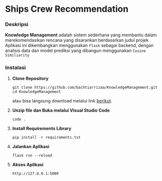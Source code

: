 # Ships Crew Recommendation

### Deskripsi

**Knowledge Management** adalah sistem sederhana yang membantu dalam merekomendasikan rencana yang disarankan berdasarkan judul projek . Aplikasi ini dikembangkan menggunakan `Flask` sebagai backend, dengan analisis data dan model prediksi yang dibangun menggunakan `Cosine Similiarity`

### Instalasi

1. **Clone Repository**

   ```
   git clone https://github.com/bachtiarrizaa/KnowledgeManagement.git
   cd KnowledgeManagement
   ```

   atau bisa langsung download melalui link [berikut](https://github.com/bachtiarrizaa/KnowledgeManagement/archive/refs/heads/main.zip).

2. **Unzip file dan Buka melalui Visual Studio Code**
   ```
   code .
   ```
3. **Install Requirements Library**

   ```
   pip install -r requirements.txt
   ```

4. **Jalankan Aplikasi**

   ```
   flask run --reload
   ```

5. **Akses Aplikasi**
   ```
   http://127.0.0.1:5000
   ```
